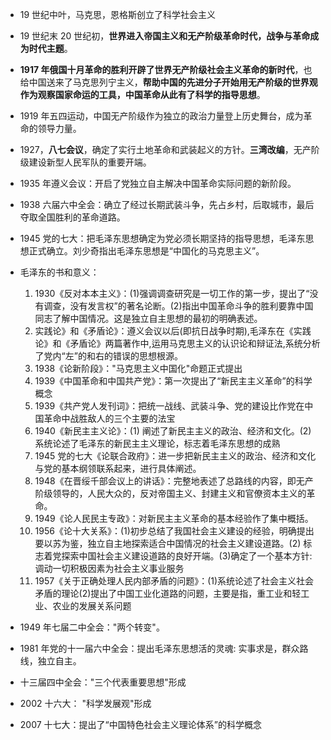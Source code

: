 - 19 世纪中叶，马克思，恩格斯创立了科学社会主义
- 19 世纪末 20 世纪初，**世界进入帝国主义和无产阶级革命时代，战争与革命成为时代主题**。
- **1917 年俄国十月革命的胜利开辟了世界无产阶级社会主义革命的新时代**，也给中国送来了马克思列宁主义，**帮助中国的先进分子开始用无产阶级的世界观作为观察国家命运的工具，中国革命从此有了科学的指导思想**。
- 1919 年五四运动，中国无产阶级作为独立的政治力量登上历史舞台，成为革命的领导力量。
- 1927，**八七会议**，确定了实行土地革命和武装起义的方针。**三湾改编**，无产阶级建设新型人民军队的重要开端。
- 1935 年遵义会议：开启了党独立自主解决中国革命实际问题的新阶段。
- 1938 六届六中全会：确立了经过长期武装斗争，先占乡村，后取城市，最后夺取全国胜利的革命道路。
- 1945 党的七大：把毛泽东思想确定为党必须长期坚持的指导思想，毛泽东思想正式确立。刘少奇指出毛泽东思想是“中国化的马克思主义”。
- 毛泽东的书和意义：

  1. 1930《反对本本主义》：(1)强调调查研究是一切工作的第一步，提出了“没有调查，没有发言权”的著名论断。(2)指出中国革命斗争的胜利要靠中国同志了解中国情况。这是独立自主思想的最初的明确表述。
  2. 实践论》和《矛盾论》：遵义会议以后(即抗日战争时期),毛泽东在《实践论》和《矛盾论》两篇著作中,运用马克思主义的认识论和辩证法,系统分析了党内“左”的和右的错误的思想根源。
  3. 1938《论新阶段》："马克思主义中国化"命题正式提出
  4. 1939《中国革命和中国共产党》：第一次提出了“新民主主义革命”的科学概念
  5. 1939《共产党人发刊词》：把统一战线、武装斗争、党的建设比作党在中国革命中战胜敌人的三个主要的法宝
  6. 1940《新民主主义论》：(1) 阐述了新民主主义的政治、经济和文化。(2) 系统论述了毛泽东的新民主主义理论，标志着毛泽东思想的成熟
  7. 1945 党的七大《论联合政府》：进一步把新民主主义的政治、经济和文化与党的基本纲领联系起来，进行具体阐述。
  8. 1948《在晋绥千部会议上的讲话》：完整地表述了总路线的内容，即无产阶级领导的，人民大众的，反对帝国主义、封建主义和官僚资本主义的革命。
  9. 1949《论人民民主专政》：对新民主主义革命的基本经验作了集中概括。
  10. 1956《论十大关系》：(1)初步总结了我国社会主义建设的经验，明确提出要以苏为鉴，独立自主地探索适合中国情况的社会主义建设道路。(2) 标志着党探索中国社会主义建设道路的良好开端。(3)确定了一个基本方针: 调动一切积极因素为社会主义事业服务
  11. 1957《关于正确处理人民内部矛盾的问题》：(1)系统论述了社会主义社会矛盾的理论(2)提出了中国工业化道路的问题，主要是指，重工业和轻工业、农业的发展关系问题

- 1949 年七届二中全会："两个转变"。
- 1981 年党的十一届六中全会：提出毛泽东思想活的灵魂: 实事求是，群众路线，独立自主。
- 十三届四中全会："三个代表重要思想"形成
- 2002 十六大： "科学发展观"形成
- 2007 十七大：提出了“中国特色社会主义理论体系”的科学概念

